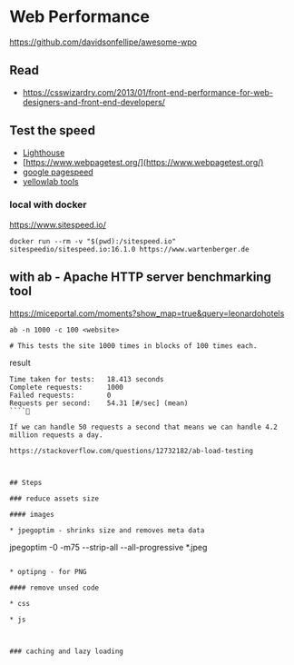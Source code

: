 # Web Performance

https://github.com/davidsonfellipe/awesome-wpo

## Read

* https://csswizardry.com/2013/01/front-end-performance-for-web-designers-and-front-end-developers/

## Test the speed

* [Lighthouse](https://developers.google.com/web/tools/lighthouse/)
* [https://www.webpagetest.org/](https://www.webpagetest.org/)
* [google pagespeed](https://developers.google.com/speed/pagespeed/insights/)
* [yellowlab tools](https://yellowlab.tools/)

### local with docker

https://www.sitespeed.io/

```
docker run --rm -v "$(pwd):/sitespeed.io" sitespeedio/sitespeed.io:16.1.0 https://www.wartenberger.de
```

## with ab - Apache HTTP server benchmarking tool

https://miceportal.com/moments?show_map=true&query=leonardohotels


```
ab -n 1000 -c 100 <website>

# This tests the site 1000 times in blocks of 100 times each.
```

result

```
Time taken for tests:   18.413 seconds
Complete requests:      1000
Failed requests:        0
Requests per second:    54.31 [#/sec] (mean)
````

If we can handle 50 requests a second that means we can handle 4.2 million requests a day.

https://stackoverflow.com/questions/12732182/ab-load-testing



## Steps

### reduce assets size

#### images

* jpegoptim - shrinks size and removes meta data

```
  jpegoptim -0 -m75 --strip-all --all-progressive *.jpeg
```

* optipng - for PNG

#### remove unsed code

* css

* js



### caching and lazy loading

